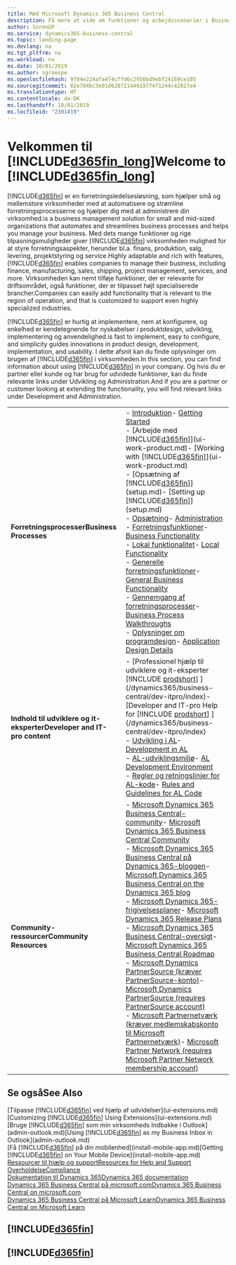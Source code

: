 ```yaml
---
title: Mød Microsoft Dynamics 365 Business Central
description: Få mere at vide om funktioner og arbejdsscenarier i Business Central, der er en forretningsstyringsløsning til små og mellemstore virksomheder.
author: SorenGP
ms.service: dynamics365-business-central
ms.topic: landing-page
ms.devlang: na
ms.tgt_pltfrm: na
ms.workload: na
ms.date: 10/01/2019
ms.author: sgroespe
ms.openlocfilehash: 9f84e224afa474cffd6c2956bd9ebf24169ce105
ms.sourcegitcommit: 02e704bc3e01d62072144919774f1244c42827e4
ms.translationtype: HT
ms.contentlocale: da-DK
ms.lasthandoff: 10/01/2019
ms.locfileid: "2301419"
---
```

# <a name="welcome-to-included365fin_longincludesd365fin_long_mdmd"></a><span data-ttu-id="085c7-103">Velkommen til [!INCLUDE[d365fin_long](includes/d365fin_long_md.md)]</span><span class="sxs-lookup"><span data-stu-id="085c7-103">Welcome to [!INCLUDE[d365fin_long](includes/d365fin_long_md.md)]</span></span>
[!INCLUDE[d365fin](includes/d365fin_md.md)] <span data-ttu-id="085c7-104">er en forretningsledelsesløsning, som hjælper små og mellemstore virksomheder med at automatisere og strømline forretningsprocesserne og hjælper dig med at administrere din virksomhed.</span><span class="sxs-lookup"><span data-stu-id="085c7-104">is a business management solution for small and mid-sized organizations that automates and streamlines business processes and helps you manage your business.</span></span> <span data-ttu-id="085c7-105">Med dets mange funktioner og rige tilpasningsmuligheder giver [!INCLUDE[d365fin](includes/d365fin_md.md)] virksomheden mulighed for at styre forretningsaspekter, herunder bl.a. finans, produktion, salg, levering, projektstyring og service.</span><span class="sxs-lookup"><span data-stu-id="085c7-105">Highly adaptable and rich with features, [!INCLUDE[d365fin](includes/d365fin_md.md)] enables companies to manage their business, including finance, manufacturing, sales, shipping, project management, services, and more.</span></span> <span data-ttu-id="085c7-106">Virksomheden kan nemt tilføje funktioner, der er relevante for driftsområdet, også funktioner, der er tilpasset højt specialiserede brancher.</span><span class="sxs-lookup"><span data-stu-id="085c7-106">Companies can easily add functionality that is relevant to the region of operation, and that is customized to support even highly specialized industries.</span></span>

[!INCLUDE[d365fin](includes/d365fin_md.md)] <span data-ttu-id="085c7-107">er hurtig at implementere, nem at konfigurere, og enkelhed er kendetegnende for nyskabelser i produktdesign, udvikling, implementering og anvendelighed.</span><span class="sxs-lookup"><span data-stu-id="085c7-107">is fast to implement, easy to configure, and simplicity guides innovations in product design, development, implementation, and usability.</span></span> <span data-ttu-id="085c7-108">I dette afsnit kan du finde oplysninger om brugen af [!INCLUDE[d365fin](includes/d365fin_md.md)] i virksomheden.</span><span class="sxs-lookup"><span data-stu-id="085c7-108">In this section, you can find information about using [!INCLUDE[d365fin](includes/d365fin_md.md)] in your company.</span></span> <span data-ttu-id="085c7-109">Og hvis du er partner eller kunde og har brug for udvidede funktioner, kan du finde relevante links under Udvikling og Administration.</span><span class="sxs-lookup"><span data-stu-id="085c7-109">And if you are a partner or customer looking at extending the functionality, you will find relevant links under Development and Administration.</span></span>  

|||  
|-|-|  
|<span data-ttu-id="085c7-110">**Forretningsprocesser**</span><span class="sxs-lookup"><span data-stu-id="085c7-110">**Business Processes**</span></span>|<span data-ttu-id="085c7-111">-   [Introduktion](product-get-started.md)</span><span class="sxs-lookup"><span data-stu-id="085c7-111">-   [Getting Started](product-get-started.md)</span></span><br /><span data-ttu-id="085c7-112">-   [Arbejde med [!INCLUDE[d365fin](includes/d365fin_md.md)]](ui-work-product.md)</span><span class="sxs-lookup"><span data-stu-id="085c7-112">-   [Working with [!INCLUDE[d365fin](includes/d365fin_md.md)]](ui-work-product.md)</span></span><br /><span data-ttu-id="085c7-113">-   [Opsætning af [!INCLUDE[d365fin](includes/d365fin_md.md)]](setup.md)</span><span class="sxs-lookup"><span data-stu-id="085c7-113">-   [Setting up [!INCLUDE[d365fin](includes/d365fin_md.md)]](setup.md)</span></span><br /><span data-ttu-id="085c7-114">-   [Opsætning](admin-setup-and-administration.md)</span><span class="sxs-lookup"><span data-stu-id="085c7-114">-   [Administration](admin-setup-and-administration.md)</span></span><br /><span data-ttu-id="085c7-115">-   [Forretningsfunktioner](across-business-functionality.md)</span><span class="sxs-lookup"><span data-stu-id="085c7-115">-   [Business Functionality](across-business-functionality.md)</span></span><br /><span data-ttu-id="085c7-116">-   [Lokal funktionalitet](LocalFunctionality/Austria/austria-local-functionality.md)</span><span class="sxs-lookup"><span data-stu-id="085c7-116">-   [Local Functionality](LocalFunctionality/Austria/austria-local-functionality.md)</span></span><br /><span data-ttu-id="085c7-117">-   [Generelle forretningsfunktioner](ui-across-business-areas.md)</span><span class="sxs-lookup"><span data-stu-id="085c7-117">-   [General Business Functionality](ui-across-business-areas.md)</span></span><br /><span data-ttu-id="085c7-118">-   [Gennemgang af forretningsprocesser](walkthrough-business-process-walkthroughs.md)</span><span class="sxs-lookup"><span data-stu-id="085c7-118">-   [Business Process Walkthroughs](walkthrough-business-process-walkthroughs.md)</span></span><br /><span data-ttu-id="085c7-119">-   [Oplysninger om programdesign](design-details-application-design.md)</span><span class="sxs-lookup"><span data-stu-id="085c7-119">-   [Application Design Details](design-details-application-design.md)</span></span>|  
|<span data-ttu-id="085c7-120">**Indhold til udviklere og it-eksperter**</span><span class="sxs-lookup"><span data-stu-id="085c7-120">**Developer and IT-pro content**</span></span>|<span data-ttu-id="085c7-121">-   [Professionel hjælp til udviklere og it-eksperter [!INCLUDE [prodshort](includes/prodshort.md)] ](/dynamics365/business-central/dev-itpro/index)</span><span class="sxs-lookup"><span data-stu-id="085c7-121">-   [Developer and IT-pro Help for [!INCLUDE [prodshort](includes/prodshort.md)] ](/dynamics365/business-central/dev-itpro/index)</span></span><br /><span data-ttu-id="085c7-122">-   [Udvikling i AL](/dynamics365/business-central/dev-itpro/developer/devenv-dev-overview)</span><span class="sxs-lookup"><span data-stu-id="085c7-122">-   [Development in AL](/dynamics365/business-central/dev-itpro/developer/devenv-dev-overview)</span></span><br /><span data-ttu-id="085c7-123">-   [AL-udviklingsmiljø](/dynamics365/business-central/dev-itpro/developer/devenv-reference-overview)</span><span class="sxs-lookup"><span data-stu-id="085c7-123">-   [AL Development Environment](/dynamics365/business-central/dev-itpro/developer/devenv-reference-overview)</span></span><br /><span data-ttu-id="085c7-124">-   [Regler og retningslinjer for AL-kode](/dynamics365/business-central/dev-itpro/compliance/apptest-overview)</span><span class="sxs-lookup"><span data-stu-id="085c7-124">-   [Rules and Guidelines for AL Code](/dynamics365/business-central/dev-itpro/compliance/apptest-overview)</span></span>|  
|<span data-ttu-id="085c7-125">**Community-ressourcer**</span><span class="sxs-lookup"><span data-stu-id="085c7-125">**Community Resources**</span></span>|<span data-ttu-id="085c7-126">-   [Microsoft Dynamics 365 Business Central-community](https://community.dynamics.com/business)</span><span class="sxs-lookup"><span data-stu-id="085c7-126">-   [Microsoft Dynamics 365 Business Central Community](https://community.dynamics.com/business)</span></span><br /><span data-ttu-id="085c7-127">-   [Microsoft Dynamics 365 Business Central på Dynamics 365-bloggen](https://cloudblogs.microsoft.com/dynamics365/it/product/business-central/)</span><span class="sxs-lookup"><span data-stu-id="085c7-127">-   [Microsoft Dynamics 365 Business Central on the Dynamics 365 blog](https://cloudblogs.microsoft.com/dynamics365/it/product/business-central/)</span></span><br /><span data-ttu-id="085c7-128">-   [Microsoft Dynamics 365-frigivelsesplaner](https://go.microsoft.com/fwlink/?linkid=2047422)</span><span class="sxs-lookup"><span data-stu-id="085c7-128">-   [Microsoft Dynamics 365 Release Plans](https://go.microsoft.com/fwlink/?linkid=2047422)</span></span><br /><span data-ttu-id="085c7-129">-   [Microsoft Dynamics 365 Business Central-oversigt](https://dynamics.microsoft.com/en-us/roadmap/business-central/)</span><span class="sxs-lookup"><span data-stu-id="085c7-129">-   [Microsoft Dynamics 365 Business Central Roadmap](https://dynamics.microsoft.com/en-us/roadmap/business-central/)</span></span><br /><span data-ttu-id="085c7-130">-   [Microsoft Dynamics PartnerSource \(kræver PartnerSource-konto\)](https://mbs.microsoft.com/partnersource)</span><span class="sxs-lookup"><span data-stu-id="085c7-130">-   [Microsoft Dynamics PartnerSource \(requires PartnerSource account\)](https://mbs.microsoft.com/partnersource)</span></span><br /><span data-ttu-id="085c7-131">-   [Microsoft Partnernetværk \(kræver medlemskabskonto til Microsoft Partnernetværk\)](https://mspartner.microsoft.com/en/us/windows/index.aspx)</span><span class="sxs-lookup"><span data-stu-id="085c7-131">-   [Microsoft Partner Network \(requires Microsoft Partner Network membership account\)](https://mspartner.microsoft.com/en/us/windows/index.aspx)</span></span>|  

## <a name="see-also"></a><span data-ttu-id="085c7-132">Se også</span><span class="sxs-lookup"><span data-stu-id="085c7-132">See Also</span></span>

<span data-ttu-id="085c7-133">[Tilpasse [!INCLUDE[d365fin](includes/d365fin_md.md)] ved hjælp af udvidelser](ui-extensions.md)</span><span class="sxs-lookup"><span data-stu-id="085c7-133">[Customizing [!INCLUDE[d365fin](includes/d365fin_md.md)] Using Extensions](ui-extensions.md)</span></span>  
<span data-ttu-id="085c7-134">[Bruge [!INCLUDE[d365fin](includes/d365fin_md.md)] som min virksomheds Indbakke i Outlook](admin-outlook.md)</span><span class="sxs-lookup"><span data-stu-id="085c7-134">[Using [!INCLUDE[d365fin](includes/d365fin_md.md)] as my Business Inbox in Outlook](admin-outlook.md)</span></span>  
<span data-ttu-id="085c7-135">[Få [!INCLUDE[d365fin](includes/d365fin_md.md)] på din mobilenhed](install-mobile-app.md)</span><span class="sxs-lookup"><span data-stu-id="085c7-135">[Getting [!INCLUDE[d365fin](includes/d365fin_md.md)] on Your Mobile Device](install-mobile-app.md)</span></span>  
[<span data-ttu-id="085c7-136">Ressourcer til hjælp og support</span><span class="sxs-lookup"><span data-stu-id="085c7-136">Resources for Help and Support</span></span>](product-help-and-support.md)  
[<span data-ttu-id="085c7-137">Overholdelse</span><span class="sxs-lookup"><span data-stu-id="085c7-137">Compliance</span></span>](compliance/compliance-overview.md)  
[<span data-ttu-id="085c7-138">Dokumentation til Dynamics 365</span><span class="sxs-lookup"><span data-stu-id="085c7-138">Dynamics 365 documentation</span></span>](/dynamics365/)  
[<span data-ttu-id="085c7-139">Dynamics 365 Business Central på microsoft.com</span><span class="sxs-lookup"><span data-stu-id="085c7-139">Dynamics 365 Business Central on microsoft.com</span></span>](https://dynamics.microsoft.com/business-central/overview/)  
[<span data-ttu-id="085c7-140">Dynamics 365 Business Central på Microsoft Learn</span><span class="sxs-lookup"><span data-stu-id="085c7-140">Dynamics 365 Business Central on Microsoft Learn</span></span>](/learn/browse/?products=dynamics-business-central)  


## [!INCLUDE[d365fin](includes/free_trial_md.md)]
## [!INCLUDE[d365fin](includes/training_link_md.md)]
